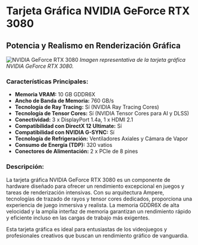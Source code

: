 # Tarjeta Gráfica NVIDIA GeForce RTX 3080

## Potencia y Realismo en Renderización Gráfica

![NVIDIA GeForce RTX 3080](https://m.media-amazon.com/images/I/61juKdIql1L.jpg)
*Imagen representativa de la tarjeta gráfica NVIDIA GeForce RTX 3080.*

### Características Principales:

- **Memoria VRAM:** 10 GB GDDR6X
- **Ancho de Banda de Memoria:** 760 GB/s
- **Tecnología de Ray Tracing:** Sí (NVIDIA Ray Tracing Cores)
- **Tecnología de Tensor Cores:** Sí (NVIDIA Tensor Cores para AI y DLSS)
- **Conectividad:** 3 x DisplayPort 1.4a, 1 x HDMI 2.1
- **Compatibilidad con DirectX 12 Ultimate:** Sí
- **Compatibilidad con NVIDIA G-SYNC:** Sí
- **Tecnología de Refrigeración:** Ventiladores Axiales y Cámara de Vapor
- **Consumo de Energía (TDP):** 320 vatios
- **Conectores de Alimentación:** 2 x PCIe de 8 pines

### Descripción:

La tarjeta gráfica NVIDIA GeForce RTX 3080 es un componente de hardware diseñado para ofrecer un rendimiento excepcional en juegos y tareas de renderización intensivas. Con su arquitectura Ampere, tecnologías de trazado de rayos y tensor cores dedicados, proporciona una experiencia de juego inmersiva y realista. La memoria GDDR6X de alta velocidad y la amplia interfaz de memoria garantizan un rendimiento rápido y eficiente incluso en las cargas de trabajo más exigentes.

Esta tarjeta gráfica es ideal para entusiastas de los videojuegos y profesionales creativos que buscan un rendimiento gráfico de vanguardia.

